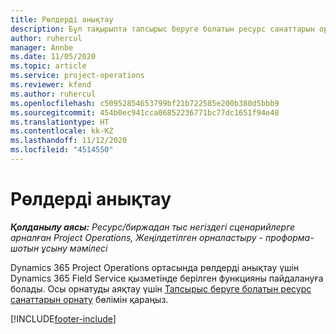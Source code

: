 ```yaml
---
title: Рөлдерді анықтау
description: Бұл тақырыпта тапсырыс беруге болатын ресурс санаттарын орнату туралы ақпаратқа сілтеме берілген.
author: ruhercul
manager: Annbe
ms.date: 11/05/2020
ms.topic: article
ms.service: project-operations
ms.reviewer: kfend
ms.author: ruhercul
ms.openlocfilehash: c50952854653799bf21b722585e200b380d5bbb9
ms.sourcegitcommit: 454b0ec941cca06852236771bc77dc1651f94e48
ms.translationtype: HT
ms.contentlocale: kk-KZ
ms.lasthandoff: 11/12/2020
ms.locfileid: "4514550"
---
```

# <a name="define-roles"></a>Рөлдерді анықтау

_**Қолданылу аясы:** Ресурс/биржадан тыс негіздегі сценарийлерге арналған Project Operations, Жеңілдетілген орналастыру - проформа-шотын ұсыну мәмілесі_

Dynamics 365 Project Operations ортасында рөлдерді анықтау үшін Dynamics 365 Field Service қызметінде берілген функцияны пайдалануға болады. Осы орнатуды аяқтау үшін [Тапсырыс беруге болатын ресурс санаттарын орнату](https://docs.microsoft.com/dynamics365/field-service/set-up-bookable-resource-categories) бөлімін қараңыз.


[!INCLUDE[footer-include](../includes/footer-banner.md)]